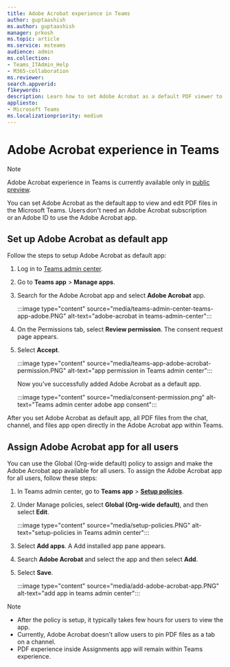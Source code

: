 ```yaml
---
title: Adobe Acrobat experience in Teams
author: guptaashish
ms.author: guptaashish
manager: prkosh
ms.topic: article
ms.service: msteams
audience: admin
ms.collection: 
- Teams_ITAdmin_Help
- M365-collaboration
ms.reviewer: 
search.appverid: 
f1keywords: 
description: Learn how to set Adobe Acrobat as a default PDF viewer to view and edit PDF files in Microsoft Teams.
appliesto: 
- Microsoft Teams
ms.localizationpriority: medium
---
```


# Adobe Acrobat experience in Teams

> [!NOTE]
> Adobe Acrobat experience in Teams is currently available only in [public preview](public-preview-doc-updates.md).

You can set Adobe Acrobat as the default app to view and edit PDF files in the Microsoft Teams. Users don't need an Adobe Acrobat subscription or an Adobe ID to use the Adobe Acrobat app.

## Set up Adobe Acrobat as default app

Follow the steps to setup Adobe Acrobat as default app:

1. Log in to [Teams admin center](https://admin.teams.microsoft.com/).

1. Go to **Teams app** > **Manage apps**.

1. Search for the Adobe Acrobat app and select **Adobe Acrobat** app.

   :::image type="content" source="media/teams-admin-center-teams-app-adobe.PNG" alt-text="adobe-acrobat in teams-admin-center":::

1. On the Permissions tab, select **Review permission**. The consent request page appears.

1. Select **Accept**.

   :::image type="content" source="media/teams-app-adobe-acrobat-permission.PNG" alt-text="app permission in Teams admin center":::

   Now you've successfully added Adobe Acrobat as a default app.

   :::image type="content" source="media/consent-permission.png" alt-text="Teams admin center adobe app consent":::

After you set Adobe Acrobat as default app, all PDF files from the chat, channel, and files app open directly in the Adobe Acrobat app within Teams.

## Assign Adobe Acrobat app for all users

You can use the Global (Org-wide default) policy to assign and make the Adobe Acrobat app available for all users. To assign the Adobe Acrobat app for all users, follow these steps:

1. In Teams admin center, go to **Teams app** > [**Setup policies**](https://admin.teams.microsoft.com/policies/app-setup).

1. Under Manage policies, select **Global (Org-wide default)**, and then select **Edit**.

   :::image type="content" source="media/setup-policies.PNG" alt-text="setup-policies in Teams admin center":::

1. Select **Add apps**. A Add installed app pane appears.

1. Search **Adobe Acrobat** and select the app and then select **Add**.

1. Select **Save**.

   :::image type="content" source="media/add-adobe-acrobat-app.PNG" alt-text="add app in teams admin center":::

> [!NOTE]
>
> * After the policy is setup, it typically takes few hours for users to view the app.
> * Currently, Adobe Acrobat doesn't allow users to pin PDF files as a tab on a channel.
> * PDF experience inside Assignments app will remain within Teams experience.
